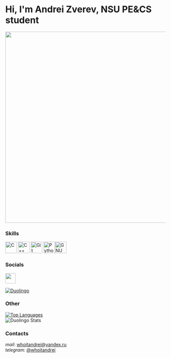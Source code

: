 # Hi, I'm Andrei Zverev, NSU PE&CS student



<div id="header" align="center">
  <img src="https://i.giphy.com/media/v1.Y2lkPTc5MGI3NjExY3U4a2tnanJudGJrbWt5bm5rOHBidG8xYWplNHUyemozMndqcmN4ZSZlcD12MV9pbnRlcm5hbF9naWZfYnlfaWQmY3Q9Zw/sUt8uDIusftiE/giphy.gif" width="600"/>
</div>


### Skills

<p align="left">
<a href="https://docs.microsoft.com/en-us/cpp/?view=msvc-170" target="_blank" rel="noreferrer"><img src="https://raw.githubusercontent.com/danielcranney/readme-generator/main/public/icons/skills/c-colored.svg" width="36" height="36" alt="C" /></a>
<a href="https://docs.microsoft.com/en-us/cpp/?view=msvc-170" target="_blank" rel="noreferrer"><img src="https://raw.githubusercontent.com/danielcranney/readme-generator/main/public/icons/skills/cplusplus-colored.svg" width="36" height="36" alt="C++" /></a>
<a href="https://git-scm.com/" target="_blank" rel="noreferrer"><img src="https://raw.githubusercontent.com/danielcranney/readme-generator/main/public/icons/skills/git-colored.svg" width="36" height="36" alt="Git" /></a>
<a href="https://www.python.org/" target="_blank" rel="noreferrer"><img src="https://raw.githubusercontent.com/danielcranney/readme-generator/main/public/icons/skills/python-colored.svg" width="36" height="36" alt="Python" /></a><a href="https://www.gnu.org/software/bash/" target="_blank" rel="noreferrer"><img src="https://raw.githubusercontent.com/danielcranney/readme-generator/main/public/icons/skills/gnubash.svg" width="36" height="36" alt="GNU Bash" /></a></p>

### Socials
<p align="left"> <a href="https://www.github.com/whoitandrei" target="_blank" rel="noreferrer"> <picture> <source media="(prefers-color-scheme: dark)" srcset="https://raw.githubusercontent.com/danielcranney/readme-generator/main/public/icons/socials/github-dark.svg" /> <source media="(prefers-color-scheme: light)" srcset="https://raw.githubusercontent.com/danielcranney/readme-generator/main/public/icons/socials/github.svg" /> <img src="https://raw.githubusercontent.com/danielcranney/readme-generator/main/public/icons/socials/github.svg" width="32" height="32" /> </picture> </a></p>

<a href="https://duolingo.com/profile/whoitandrei" target="_blank" rel="noopener noreferrer">
  <img src="https://img.shields.io/badge/Duolingo-%234DC730.svg?style=for-the-badge&logo=Duolingo&logoColor=white" alt="Duolingo">
</a>


### Other

<a href="https://github.com/whoitandrei" align="left"><img src="https://github-readme-stats.vercel.app/api/top-langs/?username=whoitandrei&langs_count=10&title_color=0891b2&text_color=ffffff&icon_color=0891b2&bg_color=24292e&hide_border=true&locale=en&custom_title=Used%20%Languages" alt="Top Languages" /></a> \
<img src="https://duolingo-stats-card.vercel.app/api?username=whoitandrei&theme=nightowl" alt="Duolingo Stats"/>

### Contacts
*mail*: <a href="mailto:whoitandrei@yandex.ru">whoitandrei@yandex.ru</a> \
*telegram*: <a href="https://t.me/whoitandrei">@whoitandrei</a>
<div align="center"><img src="https://komarev.com/ghpvc/?username=whoitandrei&style=flat-square&color=blue" alt=""/></div>
